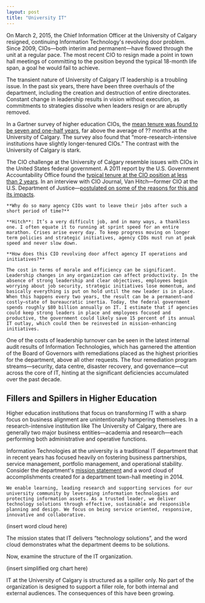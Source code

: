 ```yaml
---
layout: post
title: "University IT"
---
```


On March 2, 2015, the Chief Information Officer at the University of Calgary resigned, continuing Information Technology's revolving door problem. Since 2009, CIOs—both interim and permanent—have flowed through the unit at a regular pace. The most recent CIO to resign made a point in town hall meetings of committing to the position beyond the typical 18-month life span, a goal he would fail to achieve.

The transient nature of University of Calgary IT leadership is a troubling issue. In the past six years, there have been three overhauls of the department, including the creation and destruction of entire directorates. Constant change in leadership results in vision without execution, as commitments to strategies dissolve when leaders resign or are abruptly removed.

In a Gartner survey of higher education CIOs, the [mean tenure was found to be seven and one-half years](http://www.gartner.com/document/589708), far above the average of ?? months at the University of Calgary. The survey also found that “more-research-intensive institutions have slightly longer-tenured CIOs.” The contrast with the University of Calgary is stark.

The CIO challenge at the University of Calgary resemble issues with CIOs in the United States federal government. A 2011 report by the U.S. Government Accountability Office found the [typical tenure at the CIO position at less than 2 years](http://www.gao.gov/products/GAO-11-634). In an interview with CIO Journal, Van Hitch—former CIO at the U.S. Department of Justice—[postulated on some of the reasons for this and its impacts](http://deloitte.wsj.com/cio/2014/04/22/federal-cios-leaving-so-soon/).

    **Why do so many agency CIOs want to leave their jobs after such a short period of time?**

    **Hitch**: It’s a very difficult job, and in many ways, a thankless one. I often equate it to running at sprint speed for an entire marathon. Crises arise every day. To keep progress moving on longer term policies and strategic initiatives, agency CIOs must run at peak speed and never slow down.

    **How does this CIO revolving door affect agency IT operations and initiatives?**

    The cost in terms of morale and efficiency can be significant. Leadership changes in any organization can affect productivity. In the absence of strong leadership and clear objectives, employees begin worrying about job security, strategic initiatives lose momentum, and basically everything is put on hold until the new leader is in place. When this happens every two years, the result can be a permanent—and costly—state of bureaucratic inertia. Today, the federal government spends roughly $80 billion annually on IT. I estimate that if agencies could keep strong leaders in place and employees focused and productive, the government could likely save 15 percent of its annual IT outlay, which could then be reinvested in mission-enhancing initiatives.

One of the costs of leadership turnover can be seen in the latest internal audit results of Information Technologies, which has garnered the attention of the Board of Governors with remediations placed as the highest priorities for the department, above all other requests. The four remediation program streams—security, data centre, disaster recovery, and governance—cut across the core of IT, hinting at the significant deficiencies accumulated over the past decade.

## Fillers and Spillers in Higher Education

Higher education institutions that focus on transforming IT with a sharp focus on business alignment are unintentionally hampering themselves. In a research-intensive institution like The University of Calgary, there are generally two major business entities—academia and research—each performing both administrative and operative functions. 

Information Technologies at the university is a traditional IT department that in recent years has focused heavily on fostering business partnerships, service management, portfolio management, and operational stability. Consider the department's [mission statement](http://www.ucalgary.ca/it/about) and a word cloud of accomplishments created for a department town-hall meeting in 2014.

    We enable learning, leading research and supporting services for our university community by leveraging information technologies and protecting information assets. As a trusted leader, we deliver technology solutions through effective, sustainable and responsible planning and design. We focus on being service oriented, responsive, innovative and collaborative.

(insert word cloud here)

The mission states that IT delivers “technology solutions”, and the word cloud demonstrates what the department deems to be solutions.

Now, examine the structure of the IT organization.

(insert simplified org chart here)

IT at the University of Calgary is structured as a spiller only. No part of the organization is designed to support a filler role, for both internal and external audiences. The consequences of this have been growing.